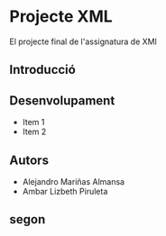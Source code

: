 # Projecte XML

El projecte final de l'assignatura de XMl

## Introducció

## Desenvolupament
* Item 1
* Item 2


## Autors

- Alejandro Mariñas Almansa
- Ambar Lizbeth Piruleta

## segon